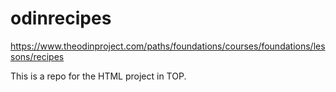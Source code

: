 # odinrecipes

https://www.theodinproject.com/paths/foundations/courses/foundations/lessons/recipes

This is a repo for the HTML project in TOP.
